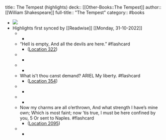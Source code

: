 title:: The Tempest (highlights)
deck:: [[Other-Books::The Tempest]]
author:: [[William Shakespeare]]
full-title:: "The Tempest"
category:: #books

- ![](https://images-na.ssl-images-amazon.com/images/I/51VwfqmEX5L._SL200_.jpg)
- Highlights first synced by [[Readwise]] [[Monday, 31-10-2022]]
	- -
	- “Hell is empty, And all the devils are here.” #flashcard
		- ([Location 322](https://readwise.io/to_kindle?action=open&asin=B073WW5ZP8&location=322))
	- -
	- -
	- What is’t thou canst demand? ARIEL My liberty. #flashcard
		- ([Location 354](https://readwise.io/to_kindle?action=open&asin=B073WW5ZP8&location=354))
	- -
	- -
	- Now my charms are all o’erthrown, And what strength I have’s mine own; Which is most faint; now ’tis true, I must be here confined by you, 5 Or sent to Naples. #flashcard
		- ([Location 2095](https://readwise.io/to_kindle?action=open&asin=B073WW5ZP8&location=2095))
	- -